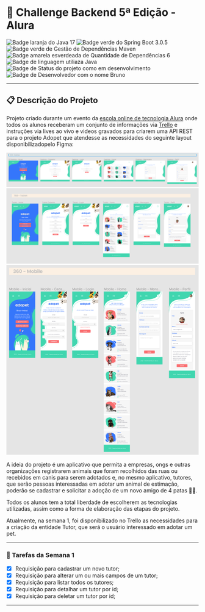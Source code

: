 # 🎯 Challenge Backend 5ª Edição - Alura

![Badge laranja do Java 17](https://img.shields.io/badge/Java-17-orange)
![Badge verde do Spring Boot 3.0.5](https://img.shields.io/badge/Spring%20Boot-3.0.5-green)
![Badge verde de Gestão de Dependências Maven](https://img.shields.io/badge/Gestão%20De%20Dependências-Maven-green)
![Badge amarela esverdeada de Quantidade de Dependências 6](https://img.shields.io/badge/Depend%C3%AAncias-6-yellowgreen)
![Badge de linguagem utiliaza Java](https://img.shields.io/badge/Linguagem-JAVA-yellow)
![Badge de Status do projeto como em desenvolvimento](https://img.shields.io/badge/Status-Em%20Desenvolvimento-yellowgreen)
![Badge de Desenvolvedor com o nome Bruno](https://img.shields.io/badge/Desenvolvedor-Bruno-green)

---

## 📋 Descrição do Projeto

Projeto criado durante um evento da [escola online de tecnologia Alura](https://www.alura.com.br/) onde todos os alunos receberam um conjunto de informações via [Trello](https://trello.com/b/pvyoHDfT/challenge-backend-6) e instruções via lives ao vivo e videos gravados para criarem uma API REST para o projeto Adopet que atendesse as necessidades do seguinte layout disponibilizadopelo Figma:

![img_1.png](img_1.png)
![img_2.png](img_2.png)
![img_3.png](img_3.png)

A ideia do projeto é um aplicativo que permita a empresas, ongs e outras organizações registrarem animais que foram recolhidos das ruas ou recebidos em canis para serem adotados e, no mesmo aplicativo, tutores, que serão pessoas interessadas em adotar um animal de estimação, poderão se cadastrar e solicitar a adoção de um novo amigo de 4 patas 🐶🐱.

Todos os alunos tem a total liberdade de escolherem as tecnologias utilizadas, assim como a forma de elaboração das etapas do projeto.

Atualmente, na semana 1, foi disponibilizado no Trello as necessidades para a criação da entidade Tutor, que será o usuário interessado em adotar um pet.

---

### 📜 Tarefas da Semana 1

- [x] Requisição para cadastrar um novo tutor;
- [x] Requisição para alterar um ou mais campos de um tutor;
- [x] Requisição para listar todos os tutores;
- [x] Requisição para detalhar um tutor por id;
- [x] Requisição para deletar um tutor por id;

---
